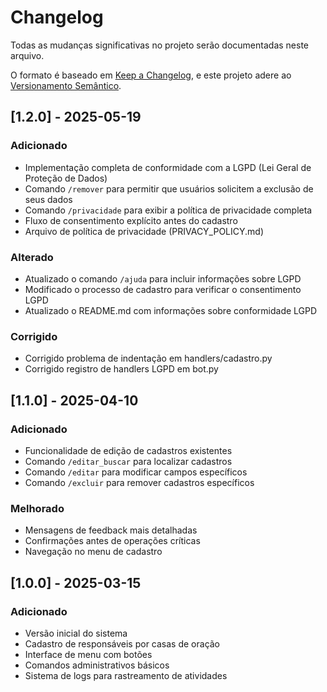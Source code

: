 # Changelog

Todas as mudanças significativas no projeto serão documentadas neste arquivo.

O formato é baseado em [Keep a Changelog](https://keepachangelog.com/pt-BR/1.0.0/),
e este projeto adere ao [Versionamento Semântico](https://semver.org/lang/pt-BR/).

## [1.2.0] - 2025-05-19

### Adicionado
- Implementação completa de conformidade com a LGPD (Lei Geral de Proteção de Dados)
- Comando `/remover` para permitir que usuários solicitem a exclusão de seus dados
- Comando `/privacidade` para exibir a política de privacidade completa
- Fluxo de consentimento explícito antes do cadastro
- Arquivo de política de privacidade (PRIVACY_POLICY.md)

### Alterado
- Atualizado o comando `/ajuda` para incluir informações sobre LGPD
- Modificado o processo de cadastro para verificar o consentimento LGPD
- Atualizado o README.md com informações sobre conformidade LGPD

### Corrigido
- Corrigido problema de indentação em handlers/cadastro.py
- Corrigido registro de handlers LGPD em bot.py

## [1.1.0] - 2025-04-10

### Adicionado
- Funcionalidade de edição de cadastros existentes
- Comando `/editar_buscar` para localizar cadastros
- Comando `/editar` para modificar campos específicos
- Comando `/excluir` para remover cadastros específicos

### Melhorado
- Mensagens de feedback mais detalhadas
- Confirmações antes de operações críticas
- Navegação no menu de cadastro

## [1.0.0] - 2025-03-15

### Adicionado
- Versão inicial do sistema
- Cadastro de responsáveis por casas de oração
- Interface de menu com botões
- Comandos administrativos básicos
- Sistema de logs para rastreamento de atividades
